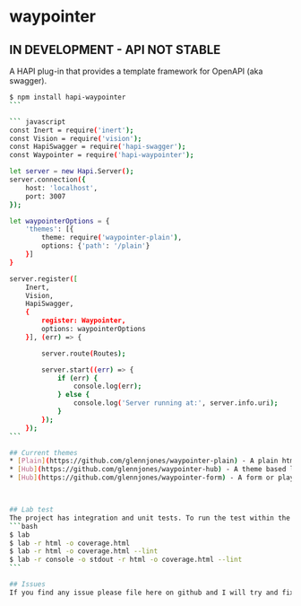 # waypointer

## IN DEVELOPMENT - API NOT STABLE

A HAPI plug-in that provides a template framework for OpenAPI (aka swagger).


````bash
$ npm install hapi-waypointer
```

``` javascript
const Inert = require('inert');
const Vision = require('vision');
const HapiSwagger = require('hapi-swagger');
const Waypointer = require('hapi-waypointer');

let server = new Hapi.Server();
server.connection({
    host: 'localhost',
    port: 3007
});

let waypointerOptions = {
    'themes': [{
        theme: require('waypointer-plain'),
        options: {'path': '/plain'}
    }]
}

server.register([
    Inert,
    Vision,
    HapiSwagger,
    {
        register: Waypointer,
        options: waypointerOptions
    }], (err) => {

        server.route(Routes);

        server.start((err) => {
            if (err) {
                console.log(err);
            } else {
                console.log('Server running at:', server.info.uri);
            }
        });
    });
```

## Current themes
* [Plain](https://github.com/glennjones/waypointer-plain) - A plain html theme.
* [Hub](https://github.com/glennjones/waypointer-hub) - A theme based lossly on githubs API documentation style.
* [Hub](https://github.com/glennjones/waypointer-form) - A form or playground theme



## Lab test
The project has integration and unit tests. To run the test within the project type one of the following commands.
```bash
$ lab
$ lab -r html -o coverage.html
$ lab -r html -o coverage.html --lint
$ lab -r console -o stdout -r html -o coverage.html --lint
```

## Issues
If you find any issue please file here on github and I will try and fix them.